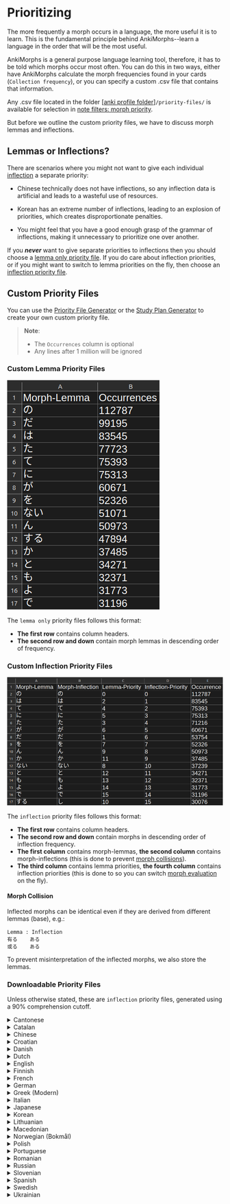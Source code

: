 # Prioritizing

The more frequently a morph occurs in a language, the more useful it is to learn. This is the fundamental principle
behind AnkiMorphs--learn a language in the order that will be the most useful.

AnkiMorphs is a general purpose language learning tool, therefore, it has to be told which morphs occur most often. You
can do this in two ways, either have AnkiMorphs calculate the morph frequencies found in your
cards (`Collection frequency`), or you can specify a custom .csv file that contains that information.

Any .csv file located in the folder [[anki profile folder](../glossary.md#profile-folder)]`/priority-files/` is
available for selection in [note filters: morph priority](../setup/settings/note-filter.md#morph-priority).

But before we outline the custom priority files, we have to discuss morph lemmas and inflections.

## Lemmas or Inflections?

There are scenarios where you might not want to give each individual [inflection](../glossary.md#morph) a separate priority:
- Chinese technically does not have inflections, so any inflection data is artificial and leads to a wasteful use of resources.

- Korean has an extreme number of inflections, leading to an explosion of priorities, which creates disproportionate penalties.
- You might feel that you have a good enough grasp of the grammar of inflections, making it unnecessary to prioritize one over another.

If you **_never_** want to give separate priorities to inflections then you should choose a [lemma only priority file](#custom-lemma-priority-files). If
you do care about inflection priorities, or if you might want to switch to lemma priorities on the fly, then choose an [inflection priority file](#custom-inflection-priority-files).


## Custom Priority Files

You can use the [Priority File Generator](../usage/generators.md#priority-file-generator) or the
[Study Plan Generator](../usage/generators.md#study-plan-generator) to create your own custom priority file. 

> **Note**:
> - The `Occurrences` column is optional
> - Any lines after 1 million will be ignored


### Custom Lemma Priority Files
![frequency-csv-lemma.png](../../img/frequency-csv-lemma.png)

The `lemma only` priority files follows this format:

- **The first row** contains column headers.
- **The second row and down** contain morph lemmas in descending order of frequency.


### Custom Inflection Priority Files
![frequency-csv-lemma.png](../../img/frequency-csv-inflection.png)

The `inflection` priority files follows this format:

- **The first row** contains column headers.
- **The second row and down** contain morphs in descending order of inflection frequency.
- **The first column** contains morph-lemmas, **the second column** contains morph-inflections (this is done to prevent [morph collisions](#morph-collision)).
- **The third column** contains lemma priorities, **the fourth column** contains inflection priorities (this is done to so you can switch [morph evaluation](../setup/settings/general.md) on the fly).



#### Morph Collision

Inflected morphs can be identical even if they are derived from different lemmas (base), e.g.:

```
Lemma : Inflection
有る    ある
或る    ある
```

To prevent misinterpretation of the inflected morphs, we also store the lemmas.


### Downloadable Priority Files

Unless otherwise stated, these are `inflection` priority files, generated using a 90% comprehension cutoff.


<details>
  <summary>Cantonese</summary>

> **Note**: This is a lemma only priority file that was **not** generated using AnkiMorphs, so it might not work very well (or at all).
> * <a download href="../../priority_files/cantonese/words-hk/zhh-freq.csv">zhh-freq.csv</a>
>   - Source: `existingwordcount.csv` found on [words.hk - analysis](https://words.hk/faiman/analysis/)

</details>

<details>
  <summary>Catalan</summary>

> * <a download href="../../priority_files/catalan/wortschatz/ca-news-priority.csv">ca-news-priority.csv</a>
>   - Source: `cat_news_2022_300K-sentences.txt` found on [wortschatz - catalan corpora](https://wortschatz.uni-leipzig.de/en/download/Catalan)
>   - Morphemizer: `AnkiMorphs: Chinese`

</details>

<details>
  <summary>Chinese</summary>

> **Note**: this is a lemma only priority file.
> * <a download href="../../priority_files/chinese/wortschatz/zh-news-lemma-priority.csv">zh-news-lemma-priority.csv</a>
>   - Source: `zho_news_2020_300K-sentences.txt` found on [wortschatz - chinese corpora](https://wortschatz.uni-leipzig.de/en/download/Chinese#zho-simp_news_2010)
>   - Morphemizer: `spaCy: zh-core-web-sm`

</details>

<details>
  <summary>Croatian</summary>

> * <a download href="../../priority_files/croatian/wortschatz/hr-news-priority.csv">hr-news-priority.csv</a>
>    - Source: `hrv_news_2020_300K-sentences.txt` found on [wortschatz - croatian corpora](https://wortschatz.uni-leipzig.de/en/download/Croatian)
>    - Morphemizer: `spaCy: hr-core-news-sm`

</details>

<details>
  <summary>Danish</summary>

> * <a download href="../../priority_files/danish/wortschatz/da-news-priority.csv">da-news-priority.csv</a>
>    - Source: `dan_news_2022_300K-sentences.txt` found on [wortschatz - danish corpora](https://wortschatz.uni-leipzig.de/en/download/Danish)
>    - Morphemizer: `spaCy: da-core-news-sm`

</details>

<details>
  <summary>Dutch</summary>

> * <a download href="../../priority_files/dutch/wortschatz/nl-news-priority.csv">nl-news-priority.csv</a>
>   - Source: `nld_news_2022_300K-sentences.txt` found on [wortschatz - dutch corpora](https://wortschatz.uni-leipzig.de/en/download/Dutch)
>   - Morphemizer: `spaCy: nl-core-news-sm`

</details>

<details>
  <summary>English</summary>

> * <a download href="../../priority_files/english/wortschatz/en-wiki-priority.csv">en-wiki-priority.csv</a>
>    - Source: `eng_wikipedia_2016_300K-sentences.txt` found on [wortschatz - english corpora](https://wortschatz.uni-leipzig.de/en/download/English)
>    - Morphemizer: `spaCy: en-core-web-sm`

</details>

<details>
  <summary>Finnish</summary>

> * <a download href="../../priority_files/finnish/wortschatz/fi-news-priority.csv">fi-news-priority.csv</a>
>    - Source: `fin_news_2022_300K-sentences.txt` found on [wortschatz - finnish corpora](https://wortschatz.uni-leipzig.de/en/download/Finnish)
>    - Morphemizer: `spaCy: fi-core-news-sm`

</details>

<details>
  <summary>French</summary>

> * <a download href="../../priority_files/french/wortschatz/fr-news-priority.csv">fr-news-priority.csv</a>
>    - Source: `fra_news_2022_300K-sentences.txt` found on [wortschatz - french corpora](https://wortschatz.uni-leipzig.de/en/download/French)
>    - Morphemizer: `spaCy: fr-core-news-sm`

</details>

<details>
  <summary>German</summary>

> * <a download href="../../priority_files/german/wortschatz/de-news-priority.csv">de-news-priority.csv</a>
>    - Source: `deu_news_2022_300K-sentences.txt` found on [wortschatz - german corpora](https://wortschatz.uni-leipzig.de/en/download/German)
>    - Morphemizer: `spaCy: de-core-news-md`

</details>

<details>
  <summary>Greek (Modern)</summary>

> * <a download href="../../priority_files/greek/wortschatz/el-news-priority.csv">el-news-priority.csv</a>
>    - Source: `ell_news_2022_300K-sentences.txt` found on [wortschatz - modern greek corpora](https://wortschatz.uni-leipzig.de/en/download/Modern%20Greek)
>    - Morphemizer: `spaCy: el-core-news-sm`

</details>

<details>
  <summary>Italian</summary>

> * <a download href="../../priority_files/italian/wortschatz/it-news-priority.csv">it-news-priority.csv</a>
>    - Source: `ita_news_2022_300K-sentences.txt` found on [wortschatz - italian corpora](https://wortschatz.uni-leipzig.de/en/download/Italian)
>    - Morphemizer: `spaCy: it-core-news-sm`

</details>

<details>
  <summary>Japanese</summary>

> * <a download href="../../priority_files/japanese/wortschatz/ja-news-priority.csv">ja-news-priority.csv</a>
>    - Source: `jpn_news_2011_300K-sentences.txt` found on [wortschatz - japanese corpora](https://wortschatz.uni-leipzig.de/en/download/Japanese)
>    - Morphemizer: `AnkiMorphs: Japanese`
> * <a download href="../../priority_files/japanese/nanako/ja-anime-priority.csv">ja-anime-priority.csv</a>
>    - Source: [NanakoRaws](https://github.com/kienkzz/NanakoRaws-Anime-Japanese-subtitles)
>    - Morphemizer: `AnkiMorphs: Japanese`
>


</details>

<details>
  <summary>Korean</summary>

> **Note**: this is a lemma only priority file.
>* <a download href="../../priority_files/korean/wortschatz/ko-news-lemma-priority.csv">ko-news-lemma-priority.csv</a>
>    - Source: `kor_news_2022_300K-sentences.txt` found on [wortschatz - korean corpora](https://wortschatz.uni-leipzig.de/en/download/Korean)
>    - Morphemizer: `spaCy: ko-core-news-sm`

</details>

<details>
  <summary>Lithuanian</summary>

> * <a download href="../../priority_files/lithuanian/wortschatz/lt-news-priority.csv">lt-news-priority.csv</a>
>    - Source: `lit_news_2020_300K-sentences.txt` found on [wortschatz - lithuanian corpora](https://wortschatz.uni-leipzig.de/en/download/Lithuanian)
>    - Morphemizer: `spaCy: lt-core-news-sm`

</details>

<details>
  <summary>Macedonian</summary>

> * <a download href="../../priority_files/macedonian/wortschatz/mk-news-priority.csv">mk-news-priority.csv</a>
>    - Source: `mkd_newscrawl_2011_300K-sentences.txt` found on [wortschatz - macedonian corpora](https://wortschatz.uni-leipzig.de/en/download/Macedonian)
>    - Morphemizer: `spaCy: mk-core-news-sm`

</details>

<details>
  <summary>Norwegian (Bokmål)</summary>

> * <a download href="../../priority_files/norwegian/wortschatz/nb-news-priority.csv">nb-news-priority.csv</a>
>    - Source: `nob_news_2013_300K-sentences.txt` found on [wortschatz - norwegian corpora](https://wortschatz.uni-leipzig.de/en/download/Norwegian%20Bokm%C3%A5l)
>    - Morphemizer: `spaCy: nb-core-news-sm`

</details>

<details>
  <summary>Polish</summary>

> * <a download href="../../priority_files/polish/wortschatz/pl-news-priority.csv">pl-news-priority.csv</a>
>    - Source: `pol_news_2022_300K-sentences.txt` found on [wortschatz - polish corpora](https://wortschatz.uni-leipzig.de/en/download/Polish)
>    - Morphemizer: `spaCy: pl-core-news-sm`

</details>

<details>
  <summary>Portuguese</summary>

> * <a download href="../../priority_files/portuguese/wortschatz/pt-news-priority.csv">pt-news-priority.csv</a>
>    - Source: `por_news_2022_300K-sentences.txt` found on [wortschatz - portuguese corpora](https://wortschatz.uni-leipzig.de/en/download/Portuguese)
>    - Morphemizer: `spaCy: pt-core-news-sm`

</details>

<details>
  <summary>Romanian</summary>

> * <a download href="../../priority_files/romanian/wortschatz/ro-news-priority.csv">ro-news-priority.csv</a>
>    - Source: `ron_news_2022_300K-sentences.txt` found on [wortschatz - romanian corpora](https://wortschatz.uni-leipzig.de/en/download/Romanian)
>    - Morphemizer: `spaCy: ro-core-news-sm`

</details>

<details>
  <summary>Russian</summary>

> * <a download href="../../priority_files/russian/wortschatz/ru-web-priority.csv">ru-web-priority.csv</a>
>   - Source: `rus-ru_web-public_2019_300K-sentences.txt` found on [wortschatz - russian corpora](https://wortschatz.uni-leipzig.de/en/download/Russian)
>   - Morphemizer: `spaCy: ru-core-news-sm`

</details>

<details>
  <summary>Slovenian</summary>

> * <a download href="../../priority_files/slovenian/wortschatz/sl-news-priority.csv">sl-news-priority.csv</a>
>    - Source: `slv_news_2020_300K-sentences.txt` found on [wortschatz - slovenian corpora](https://wortschatz.uni-leipzig.de/en/download/Slovenian)
>    - Morphemizer: `spaCy: sl-core-news-sm`

</details>

<details>
  <summary>Spanish</summary>

> * <a download href="../../priority_files/spanish/wortschatz/es-news-priority.csv">es-news-priority.csv</a>
>    - Source: `spa_news_2022_300K-sentences.txt` found on [wortschatz - spanish corpora](https://wortschatz.uni-leipzig.de/en/download/Spanish)
>    - Morphemizer: `spaCy: es-core-news-sm`

</details>

<details>
  <summary>Swedish</summary>

> * <a download href="../../priority_files/swedish/wortschatz/sv-news-priority.csv">sv-news-priority.csv</a>
>    - Source: `swe_news_2022_300K-sentences.txt` found on [wortschatz - swedish corpora](https://wortschatz.uni-leipzig.de/en/download/Swedish)
>    - Morphemizer: `spaCy: sv-core-news-sm`

</details>

<details>
  <summary>Ukrainian</summary>

> * <a download href="../../priority_files/ukrainian/wortschatz/uk-news-priority.csv">uk-news-priority.csv</a>
>    - Source: `ukr_news_2022_300K-sentences.txt` found on [wortschatz - ukrainian corpora](https://wortschatz.uni-leipzig.de/en/download/Ukrainian)
>    - Morphemizer: `spaCy: uk-core-news-sm`

</details>